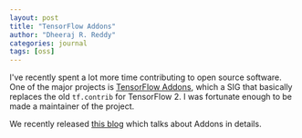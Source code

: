 ```yaml
---
layout: post
title: "TensorFlow Addons"
author: "Dheeraj R. Reddy"
categories: journal
tags: [oss]
---
```


I've recently spent a lot more time contributing to open source software. 
One of the major projects is [TensorFlow Addons](https://github.com/tensorflow/addons),
which a SIG that basically replaces the old `tf.contrib` for TensorFlow 2.
I was fortunate enough to be made a maintainer of the project.

We recently released [this blog](https://medium.com/tensorflow/introducing-tensorflow-addons-6131a50a3dcf) 
which talks about Addons in details.
